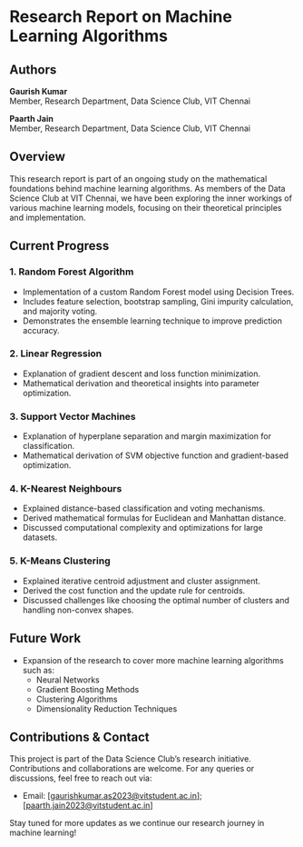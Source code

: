 # Research Report on Machine Learning Algorithms

## Authors
**Gaurish Kumar**  
Member, Research Department, Data Science Club, VIT Chennai

**Paarth Jain**  
Member, Research Department, Data Science Club, VIT Chennai


## Overview
This research report is part of an ongoing study on the mathematical foundations behind machine learning algorithms. As members of the Data Science Club at VIT Chennai, we have been exploring the inner workings of various machine learning models, focusing on their theoretical principles and implementation.

## Current Progress
### 1. **Random Forest Algorithm**
   - Implementation of a custom Random Forest model using Decision Trees.
   - Includes feature selection, bootstrap sampling, Gini impurity calculation, and majority voting.
   - Demonstrates the ensemble learning technique to improve prediction accuracy.

### 2. **Linear Regression**
   - Explanation of gradient descent and loss function minimization.
   - Mathematical derivation and theoretical insights into parameter optimization.

### 3. **Support Vector Machines**
   - Explanation of hyperplane separation and margin maximization for classification.
   - Mathematical derivation of SVM objective function and gradient-based optimization.

### 4. **K-Nearest Neighbours**
   - Explained distance-based classification and voting mechanisms.
   - Derived mathematical formulas for Euclidean and Manhattan distance.
   - Discussed computational complexity and optimizations for large datasets.

### 5. **K-Means Clustering**
   - Explained iterative centroid adjustment and cluster assignment.
   - Derived the cost function and the update rule for centroids.
   - Discussed challenges like choosing the optimal number of clusters and handling non-convex shapes.

## Future Work
- Expansion of the research to cover more machine learning algorithms such as:
  - Neural Networks
  - Gradient Boosting Methods
  - Clustering Algorithms
  - Dimensionality Reduction Techniques




## Contributions & Contact
This project is part of the Data Science Club’s research initiative. Contributions and collaborations are welcome. For any queries or discussions, feel free to reach out via:
- Email: [gaurishkumar.as2023@vitstudent.ac.in]; [paarth.jain2023@vitstudent.ac.in]

Stay tuned for more updates as we continue our research journey in machine learning!


